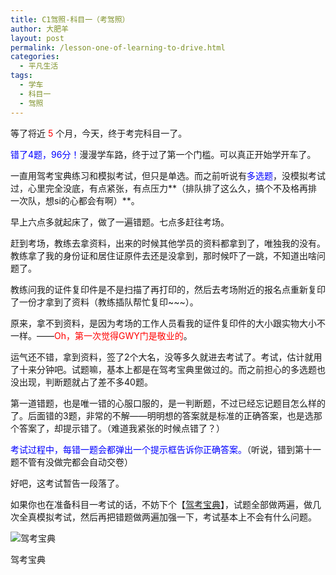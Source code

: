 ```yaml
---
title: C1驾照-科目一（考驾照）
author: 大肥羊
layout: post
permalink: /lesson-one-of-learning-to-drive.html
categories:
  - 平凡生活
tags:
  - 学车
  - 科目一
  - 驾照
---
```

等了将近 <span style="color: #ff0000;">5</span> 个月，今天，终于考完科目一了。

<span style="color: #0000ff;">错了4题，96分！</span>漫漫学车路，终于过了第一个门槛。可以真正开始学开车了。  


  
一直用驾考宝典练习和模拟考试，但只是单选。而之前听说有<span style="color: #0000ff;">多选题</span>，没模拟考试过，心里完全没底，有点紧张，有点压力**（排队排了这么久，搞个不及格再排一次队，想si的心都会有啊）**。

早上六点多就起床了，做了一遍错题。七点多赶往考场。

赶到考场，教练去拿资料，出来的时候其他学员的资料都拿到了，唯独我的没有。教练拿了我的身份证和居住证原件去还是没拿到，那时候吓了一跳，不知道出啥问题了。

教练问我的证件复印件是不是扫描了再打印的，然后去考场附近的报名点重新复印了一份才拿到了资料（教练插队帮忙复印~~~）。

原来，拿不到资料，是因为考场的工作人员看我的证件复印件的大小跟实物大小不一样。——<span style="color: #ff0000;">Oh，第一次觉得GWY门是敬业的</span>。

运气还不错，拿到资料，签了2个大名，没等多久就进去考试了。考试，估计就用了十来分钟吧。试题嘛，基本上都是在驾考宝典里做过的。而之前担心的多选题也没出现，判断题就占了差不多40题。

第一道错题，也是唯一错的心服口服的，是一判断题，不过已经忘记题目怎么样的了。后面错的3题，非常的不解——明明想的答案就是标准的正确答案，也是选那个答案了，却提示错了。（难道我紧张的时候点错了？）

<span style="color: #0000ff;">考试过程中，每错一题会都弹出一个提示框告诉你正确答案。</span>（听说，错到第十一题不管有没做完都会自动交卷）

好吧，这考试暂告一段落了。

如果你也在准备科目一考试的话，不妨下个【<a href="http://jiakaobaodian.com/2012/download.html" rel="external nofollow" target="_blank">驾考宝典</a>】，试题全部做两遍，做几次全真模拟考试，然后再把错题做两遍加强一下，考试基本上不会有什么问题。

<div style="width: 650px" class="wp-caption aligncenter">
  <img src="https://cyhour.com/wp-content/uploads/2013/08/jiakaobaodian.jpg" alt="驾考宝典" />
  
  <p class="wp-caption-text">
    驾考宝典
  </p>
</div>